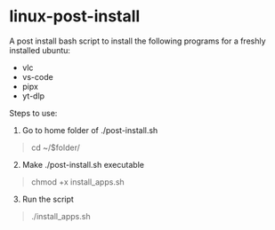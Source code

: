 # linux-post-install

A post install bash script to install the following programs for a freshly installed ubuntu:
- vlc
- vs-code
- pipx
- yt-dlp


Steps to use:

1. Go to home folder of ./post-install.sh
> cd ~/$folder/

2. Make ./post-install.sh executable
> chmod +x install_apps.sh

3. Run the script
> ./install_apps.sh
